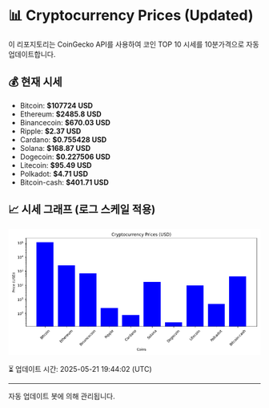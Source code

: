
# 📊 Cryptocurrency Prices (Updated)

이 리포지토리는 CoinGecko API를 사용하여 코인 TOP 10 시세를 10분가격으로 자동 업데이트합니다.

## 💰 현재 시세
- Bitcoin: **$107724 USD**
- Ethereum: **$2485.8 USD**
- Binancecoin: **$670.03 USD**
- Ripple: **$2.37 USD**
- Cardano: **$0.755428 USD**
- Solana: **$168.87 USD**
- Dogecoin: **$0.227506 USD**
- Litecoin: **$95.49 USD**
- Polkadot: **$4.71 USD**
- Bitcoin-cash: **$401.71 USD**

## 📈 시세 그래프 (로그 스케일 적용)
![Crypto Prices](crypto_prices.png)

⏳ 업데이트 시간: 2025-05-21 19:44:02 (UTC)

---
자동 업데이트 봇에 의해 관리됩니다.
